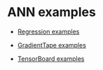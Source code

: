 # ANN examples

- [Regression examples](./Regression/)

- [GradientTape examples](./GradientTape/)

- [TensorBoard examples](./TensorBoard/)